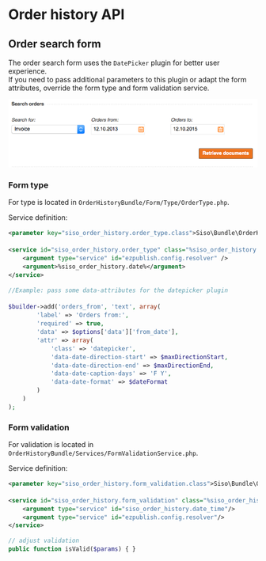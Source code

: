 # Order history API

## Order search form

The order search form uses the `DatePicker` plugin for better user experience.  
If you need to pass additional parameters to this plugin or adapt the form attributes,
override the form type and form validation service.

![](../img/orderhistory_6.jpg)

### Form type

For type is located in `OrderHistoryBundle/Form/Type/OrderType.php`.

Service definition:

``` xml
<parameter key="siso_order_history.order_type.class">Siso\Bundle\OrderHistoryBundle\Form\Type\OrderType</parameter>

<service id="siso_order_history.order_type" class="%siso_order_history.order_type.class%" scope="prototype">
    <argument type="service" id="ezpublish.config.resolver" />
    <argument>%siso_order_history.date%</argument>
</service> 
```

``` php
//Example: pass some data-attributes for the datepicker plugin

$builder->add('orders_from', 'text', array(
        'label' => 'Orders from:',
        'required' => true,
        'data' => $options['data']['from_date'],
        'attr' => array(
            'class' => 'datepicker',
            'data-date-direction-start' => $maxDirectionStart,
            'data-date-direction-end' => $maxDirectionEnd,
            'data-date-caption-days' => 'F Y',
            'data-date-format' => $dateFormat
        )
    )
);
```

### Form validation

For validation is located in `OrderHistoryBundle/Services/FormValidationService.php`.

Service definition:

``` xml
<parameter key="siso_order_history.form_validation.class">Siso\Bundle\OrderHistoryBundle\Services\FormValidationService</parameter>

<service id="siso_order_history.form_validation" class="%siso_order_history.form_validation.class%">
    <argument type="service" id="siso_order_history.date_time"/>
    <argument type="service" id="ezpublish.config.resolver"/>
</service>
```

``` php
// adjust validation
public function isValid($params) { }
```

